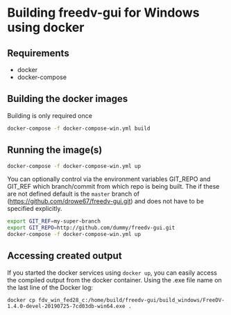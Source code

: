 # Building freedv-gui for Windows using docker

## Requirements
* docker
* docker-compose

## Building the docker images
Building is only required once
```bash
docker-compose -f docker-compose-win.yml build
```
## Running the image(s)
```bash
docker-compose -f docker-compose-win.yml up 
```

You can optionally control via the environment variables GIT_REPO and GIT_REF which branch/commit from which repo is being built. The if these are not defined default is the `master` branch  of (https://github.com/drowe67/freedv-gui.git) and does not have to be specified explicitly.

```bash
export GIT_REF=my-super-branch
export GIT_REPO=http://github.com/dummy/freedv-gui.git
docker-compose -f docker-compose-win.yml up 

```
## Accessing created output
If you started the docker services using `docker up`, you can easily access the compiled output from the docker container.  Using the .exe file name on the last line of the Docker log:

```
docker cp fdv_win_fed28_c:/home/build/freedv-gui/build_windows/FreeDV-1.4.0-devel-20190725-7cd03db-win64.exe .
```
